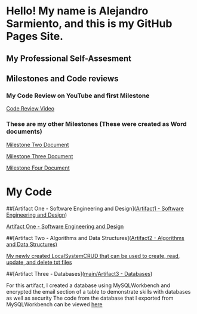 # Hello! My name is Alejandro Sarmiento, and this is my GitHub Pages Site.

## My Professional Self-Assesment


## Milestones and Code reviews

### My Code Review on YouTube and first Milestone
[Code Review Video](https://youtu.be/MznBv4JIoNQ)

### These are my other Milestones (These were created as Word documents)
[Milestone Two Document](https://github.com/Linx15/Linx15.github.io/blob/ea68984e8560f7f3e1e2ff1f0bf17c4cf0f6c6a6/Milestone%20Two.docx)

[Milestone Three Document](https://github.com/Linx15/Linx15.github.io/blob/ea68984e8560f7f3e1e2ff1f0bf17c4cf0f6c6a6/Milestone%20Three.docx)

[Milestone Four Document](https://github.com/Linx15/Linx15.github.io/blob/ea68984e8560f7f3e1e2ff1f0bf17c4cf0f6c6a6/Milestone%20Four%20-%20Alejandro%20Sarmiento.docx)

# My Code

##[Artifact One - Software Engineering and Design]([Artifact1 - Software Engineering and Design](https://github.com/Linx15/Linx15.github.io/tree/ea68984e8560f7f3e1e2ff1f0bf17c4cf0f6c6a6/Artifact1%20-%20Software%20Engineering%20and%20Design))

[Artifact One - Software Engineering and Design](https://github.com/Linx15/Linx15.github.io/tree/ea68984e8560f7f3e1e2ff1f0bf17c4cf0f6c6a6/Artifact1%20-%20Software%20Engineering%20and%20Design)

##[Artifact Two - Algorithms and Data Structures]([Artifact2 - Algorithms and Data Structures)](https://github.com/Linx15/Linx15.github.io/tree/03a929d7f2afb0b8d1cb7ef50a700265a32a4eaa/Artifact2%20-%20Algorithms%20and%20Data%20Structures](https://github.com/Linx15/Linx15.github.io/tree/ea68984e8560f7f3e1e2ff1f0bf17c4cf0f6c6a6/Artifact1%20-%20Software%20Engineering%20and%20Design))

[My newly created LocalSystemCRUD that can be used to create, read, update, and delete txt files](https://github.com/Linx15/Linx15.github.io/tree/ea68984e8560f7f3e1e2ff1f0bf17c4cf0f6c6a6/Artifact2%20-%20Algorithms%20and%20Data%20Structures)

##[Artifact Three - Databases]([main/Artifact3 - Databases](https://github.com/Linx15/Linx15.github.io/tree/ea68984e8560f7f3e1e2ff1f0bf17c4cf0f6c6a6/Artifact3%20-%20Databases))

For this artifact, I created a database using MySQLWorkbench and encrypted the email section of a table to demonstrate skills with databases as well as security
The code from the database that I exported from MySQLWorkbench can be viewed [here](https://github.com/Linx15/Linx15.github.io/blob/ea68984e8560f7f3e1e2ff1f0bf17c4cf0f6c6a6/Artifact3%20-%20Databases/my_project_db_users.sql)
